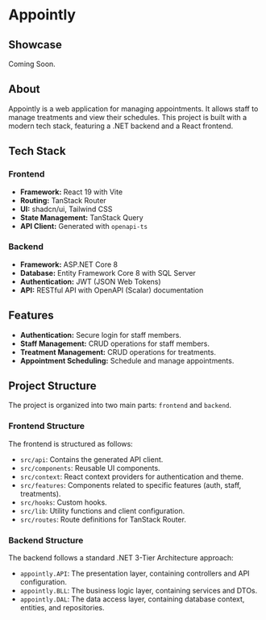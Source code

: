 # Appointly

## Showcase

Coming Soon.

## About

Appointly is a web application for managing appointments. It allows staff to manage treatments and view their schedules. This project is built with a modern tech stack, featuring a .NET backend and a React frontend.

## Tech Stack

### Frontend

- **Framework:** React 19 with Vite
- **Routing:** TanStack Router
- **UI:** shadcn/ui, Tailwind CSS
- **State Management:** TanStack Query
- **API Client:** Generated with `openapi-ts`

### Backend

- **Framework:** ASP.NET Core 8
- **Database:** Entity Framework Core 8 with SQL Server
- **Authentication:** JWT (JSON Web Tokens)
- **API:** RESTful API with OpenAPI (Scalar) documentation

## Features

- **Authentication:** Secure login for staff members.
- **Staff Management:** CRUD operations for staff members.
- **Treatment Management:** CRUD operations for treatments.
- **Appointment Scheduling:** Schedule and manage appointments.

## Project Structure

The project is organized into two main parts: `frontend` and `backend`.

### Frontend Structure

The frontend is structured as follows:

- `src/api`: Contains the generated API client.
- `src/components`: Reusable UI components.
- `src/context`: React context providers for authentication and theme.
- `src/features`: Components related to specific features (auth, staff, treatments).
- `src/hooks`: Custom hooks.
- `src/lib`: Utility functions and client configuration.
- `src/routes`: Route definitions for TanStack Router.

### Backend Structure

The backend follows a standard .NET 3-Tier Architecture approach:

- `appointly.API`: The presentation layer, containing controllers and API configuration.
- `appointly.BLL`: The business logic layer, containing services and DTOs.
- `appointly.DAL`: The data access layer, containing database context, entities, and repositories.
